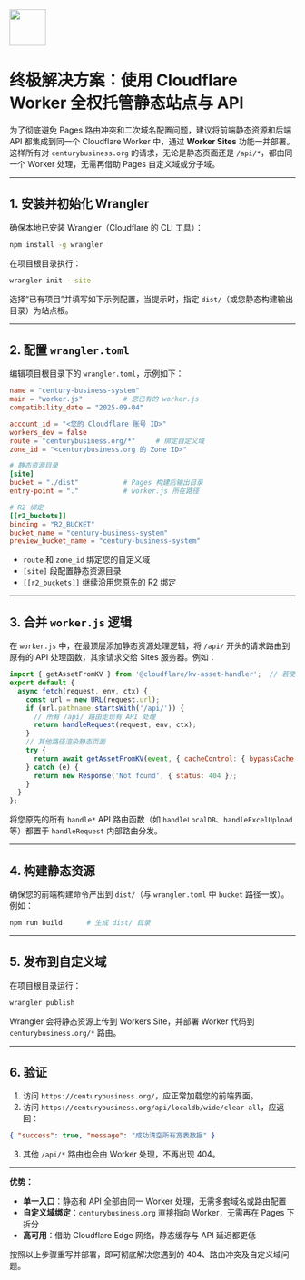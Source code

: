 <img src="https://r2cdn.perplexity.ai/pplx-full-logo-primary-dark%402x.png" style="height:64px;margin-right:32px"/>

# 终极解决方案：使用 Cloudflare Worker 全权托管静态站点与 API

为了彻底避免 Pages 路由冲突和二次域名配置问题，建议将前端静态资源和后端 API 都集成到同一个 Cloudflare Worker 中，通过 **Worker Sites** 功能一并部署。这样所有对 `centurybusiness.org` 的请求，无论是静态页面还是 `/api/*`，都由同一个 Worker 处理，无需再借助 Pages 自定义域或分子域。

***

## 1. 安装并初始化 Wrangler

确保本地已安装 Wrangler（Cloudflare 的 CLI 工具）：

```bash
npm install -g wrangler
```

在项目根目录执行：

```bash
wrangler init --site
```

选择“已有项目”并填写如下示例配置，当提示时，指定 `dist/`（或您静态构建输出目录）为站点根。

***

## 2. 配置 `wrangler.toml`

编辑项目根目录下的 `wrangler.toml`，示例如下：

```toml
name = "century-business-system"
main = "worker.js"          # 您已有的 worker.js
compatibility_date = "2025-09-04"

account_id = "<您的 Cloudflare 账号 ID>"
workers_dev = false
route = "centurybusiness.org/*"     # 绑定自定义域
zone_id = "<centurybusiness.org 的 Zone ID>"

# 静态资源目录
[site]
bucket = "./dist"           # Pages 构建后输出目录
entry-point = "."           # worker.js 所在路径

# R2 绑定
[[r2_buckets]]
binding = "R2_BUCKET"       
bucket_name = "century-business-system"
preview_bucket_name = "century-business-system"
```

- `route` 和 `zone_id` 绑定您的自定义域
- `[site]` 段配置静态资源目录
- `[[r2_buckets]]` 继续沿用您原先的 R2 绑定

***

## 3. 合并 `worker.js` 逻辑

在 `worker.js` 中，在最顶层添加静态资源处理逻辑，将 `/api/` 开头的请求路由到原有的 API 处理函数，其余请求交给 Sites 服务器。例如：

```javascript
import { getAssetFromKV } from '@cloudflare/kv-asset-handler';  // 若使用 KV
export default {
  async fetch(request, env, ctx) {
    const url = new URL(request.url);
    if (url.pathname.startsWith('/api/')) {
      // 所有 /api/ 路由走现有 API 处理
      return handleRequest(request, env, ctx);
    }
    // 其他路径渲染静态页面
    try {
      return await getAssetFromKV(event, { cacheControl: { bypassCache: true } });
    } catch (e) {
      return new Response('Not found', { status: 404 });
    }
  }
};
```

将您原先的所有 `handle*` API 路由函数（如 `handleLocalDB`、`handleExcelUpload` 等）都置于 `handleRequest` 内部路由分发。

***

## 4. 构建静态资源

确保您的前端构建命令产出到 `dist/`（与 `wrangler.toml` 中 `bucket` 路径一致）。例如：

```bash
npm run build      # 生成 dist/ 目录
```


***

## 5. 发布到自定义域

在项目根目录运行：

```bash
wrangler publish
```

Wrangler 会将静态资源上传到 Workers Site，并部署 Worker 代码到 `centurybusiness.org/*` 路由。

***

## 6. 验证

1. 访问 `https://centurybusiness.org/`，应正常加载您的前端界面。
2. 访问 `https://centurybusiness.org/api/localdb/wide/clear-all`，应返回：

```json
{ "success": true, "message": "成功清空所有宽表数据" }
```

3. 其他 `/api/*` 路由也会由 Worker 处理，不再出现 404。

***

**优势：**

- **单一入口**：静态和 API 全部由同一 Worker 处理，无需多套域名或路由配置
- **自定义域绑定**：`centurybusiness.org` 直接指向 Worker，无需再在 Pages 下拆分
- **高可用**：借助 Cloudflare Edge 网络，静态缓存与 API 延迟都更低

按照以上步骤重写并部署，即可彻底解决您遇到的 404、路由冲突及自定义域问题。

